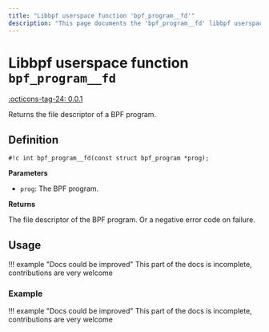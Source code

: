 ```yaml
---
title: "Libbpf userspace function 'bpf_program__fd'"
description: "This page documents the 'bpf_program__fd' libbpf userspace function, including its definition, usage, and examples."
---
```

# Libbpf userspace function `bpf_program__fd`

<!-- [LIBBPF_TAG] -->
[:octicons-tag-24: 0.0.1](https://github.com/libbpf/libbpf/releases/tag/v0.0.1)
<!-- [/LIBBPF_TAG] -->

Returns the file descriptor of a BPF program.

## Definition

`#!c int bpf_program__fd(const struct bpf_program *prog);`

**Parameters**

- `prog`: The BPF program.

**Returns**

The file descriptor of the BPF program. Or a negative error code on failure.

## Usage

!!! example "Docs could be improved"
    This part of the docs is incomplete, contributions are very welcome

### Example

!!! example "Docs could be improved"
    This part of the docs is incomplete, contributions are very welcome

